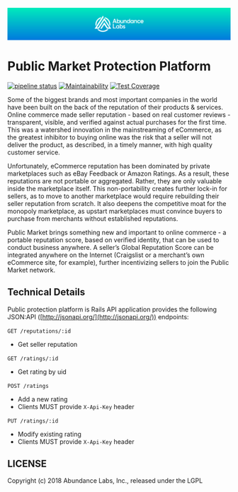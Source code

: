![Abundance Labs](.github/AbundanceLabs_readme_banner.png)

# Public Market Protection Platform

[![pipeline status](https://gitlab.com/publicmarket/global-reputation/badges/master/pipeline.svg)](https://gitlab.com/publicmarket/global-reputation/commits/master)
[![Maintainability](https://api.codeclimate.com/v1/badges/861b511ce2527ac2866f/maintainability)](https://codeclimate.com/github/abundance-labs/global-reputation/maintainability)
[![Test Coverage](https://api.codeclimate.com/v1/badges/861b511ce2527ac2866f/test_coverage)](https://codeclimate.com/github/abundance-labs/global-reputation/test_coverage)

Some of the biggest brands and most important companies in the world have been built on the back of the reputation of their products & services. Online commerce made seller reputation - based on real customer reviews - transparent, visible, and verified against actual purchases for the first time. This was a watershed innovation in the mainstreaming of eCommerce, as the greatest inhibitor to buying online was the risk that a seller will not deliver the product, as described, in a timely manner, with high quality customer service.

Unfortunately, eCommerce reputation has been dominated by private marketplaces such as eBay Feedback or Amazon Ratings. As a result, these reputations are not portable or aggregated. Rather, they are only valuable inside the marketplace itself. This non-portability creates further lock-in for sellers, as to move to another marketplace would require rebuilding their seller reputation from scratch. It also deepens the competitive moat for the monopoly marketplace, as upstart marketplaces must convince buyers to purchase from merchants without established reputations.

Public Market brings something new and important to online commerce - a portable reputation score, based on verified identity, that can be used to conduct business anywhere. A seller’s Global Reputation Score can be integrated anywhere on the Internet (Craigslist or a merchant’s own eCommerce site, for example), further incentivizing sellers to join the Public Market network.

## Technical Details

Public protection platform is Rails API application provides the following JSON:API ([http://jsonapi.org/](http://jsonapi.org/)) endpoints:

`GET /reputations/:id`

* Get seller reputation

`GET /ratings/:id`

* Get rating by uid

`POST /ratings`

* Add a new rating
* Clients MUST provide `X-Api-Key` header

`PUT /ratings/:id`

* Modify existing rating
* Clients MUST provide `X-Api-Key` header

## LICENSE

Copyright (c) 2018 Abundance Labs, Inc., released under the LGPL
